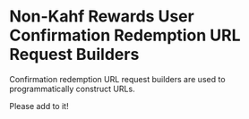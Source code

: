 # Non-Kahf Rewards User Confirmation Redemption URL Request Builders

Confirmation redemption URL request builders are used to programmatically construct URLs.

Please add to it!
